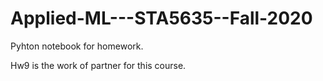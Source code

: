 # Applied-ML---STA5635--Fall-2020

Pyhton notebook for homework.

Hw9 is the work of partner for this course.
